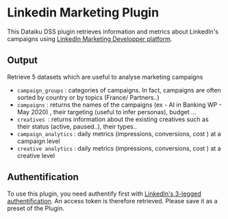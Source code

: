 # Linkedin Marketing Plugin
This Dataiku DSS plugin retrieves information and metrics about LinkedIn's campaigns using [LinkedIn Marketing Developper platform](https://docs.microsoft.com/en-us/linkedin/marketing/).


## Output
Retrieve 5 datasets which are useful to analyse marketing campaigns 
- `campaign_groups` : categories of campaigns. In fact, campaigns are often sorted by country or by topics (France/ Partners..)
- `campaigns`  : returns the names of the campaigns (ex - AI in Banking WP - May 2020) , their targeting (useful to infer personas), budget ... 
- `creatives `: returns information about the existing creatives such as their status (active, paused..), their types..
- `campaign_analytics` : daily metrics (impressions, conversions, cost ) at a campaign level  
- `creative analytics` :  daily metrics (impressions, conversions, cost ) at a creative level  

## Authentification
To use this plugin, you need authentify first with [LinkedIn's 3-legged authentification](https://docs.microsoft.com/en-us/linkedin/shared/authentication/authorization-code-flow?context=linkedin/marketing/context). 
An access token is therefore retrieved. Please save it as a preset of the Plugin. 